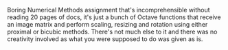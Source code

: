 Boring Numerical Methods assignment that's incomprehensible without reading 20 pages of docs, it's just a bunch of Octave functions that receive an image matrix and perform scaling, resizing and rotation using either proximal or bicubic methods. There's not much else to it and there was no creativity involved as what you were supposed to do was given as is.
